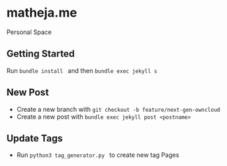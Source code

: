 # matheja.me
Personal Space

## Getting Started

Run ``bundle install `` and then ``bundle exec jekyll s``

## New Post
- Create a new branch with ``git checkout -b feature/next-gen-owncloud``
- Create a new post with ``bundle exec jekyll post <postname>``

## Update Tags
- Run ``python3 tag_generator.py `` to create new tag Pages
